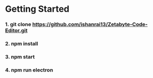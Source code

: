 # Getting Started

### 1. git clone https://github.com/ishanrai13/Zetabyte-Code-Editor.git
### 2. npm install
### 3. npm start
### 4. npm run electron
